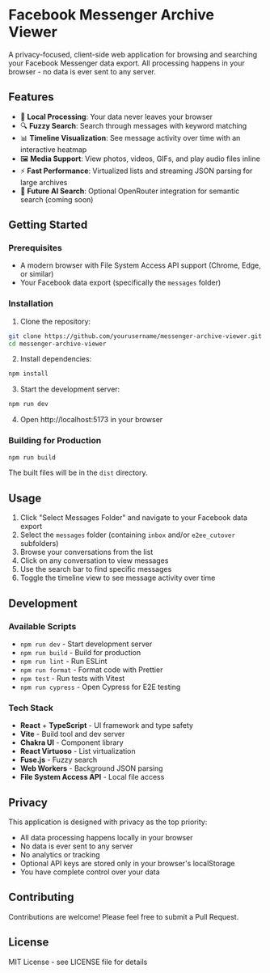 # Facebook Messenger Archive Viewer

A privacy-focused, client-side web application for browsing and searching your Facebook Messenger data export. All processing happens in your browser - no data is ever sent to any server.

## Features

- 📁 **Local Processing**: Your data never leaves your browser
- 🔍 **Fuzzy Search**: Search through messages with keyword matching
- 📊 **Timeline Visualization**: See message activity over time with an interactive heatmap
- 🖼️ **Media Support**: View photos, videos, GIFs, and play audio files inline
- ⚡ **Fast Performance**: Virtualized lists and streaming JSON parsing for large archives
- 🔐 **Future AI Search**: Optional OpenRouter integration for semantic search (coming soon)

## Getting Started

### Prerequisites

- A modern browser with File System Access API support (Chrome, Edge, or similar)
- Your Facebook data export (specifically the `messages` folder)

### Installation

1. Clone the repository:
```bash
git clone https://github.com/yourusername/messenger-archive-viewer.git
cd messenger-archive-viewer
```

2. Install dependencies:
```bash
npm install
```

3. Start the development server:
```bash
npm run dev
```

4. Open http://localhost:5173 in your browser

### Building for Production

```bash
npm run build
```

The built files will be in the `dist` directory.

## Usage

1. Click "Select Messages Folder" and navigate to your Facebook data export
2. Select the `messages` folder (containing `inbox` and/or `e2ee_cutover` subfolders)
3. Browse your conversations from the list
4. Click on any conversation to view messages
5. Use the search bar to find specific messages
6. Toggle the timeline view to see message activity over time

## Development

### Available Scripts

- `npm run dev` - Start development server
- `npm run build` - Build for production
- `npm run lint` - Run ESLint
- `npm run format` - Format code with Prettier
- `npm test` - Run tests with Vitest
- `npm run cypress` - Open Cypress for E2E testing

### Tech Stack

- **React** + **TypeScript** - UI framework and type safety
- **Vite** - Build tool and dev server
- **Chakra UI** - Component library
- **React Virtuoso** - List virtualization
- **Fuse.js** - Fuzzy search
- **Web Workers** - Background JSON parsing
- **File System Access API** - Local file access

## Privacy

This application is designed with privacy as the top priority:
- All data processing happens locally in your browser
- No data is ever sent to any server
- No analytics or tracking
- Optional API keys are stored only in your browser's localStorage
- You have complete control over your data

## Contributing

Contributions are welcome! Please feel free to submit a Pull Request.

## License

MIT License - see LICENSE file for details